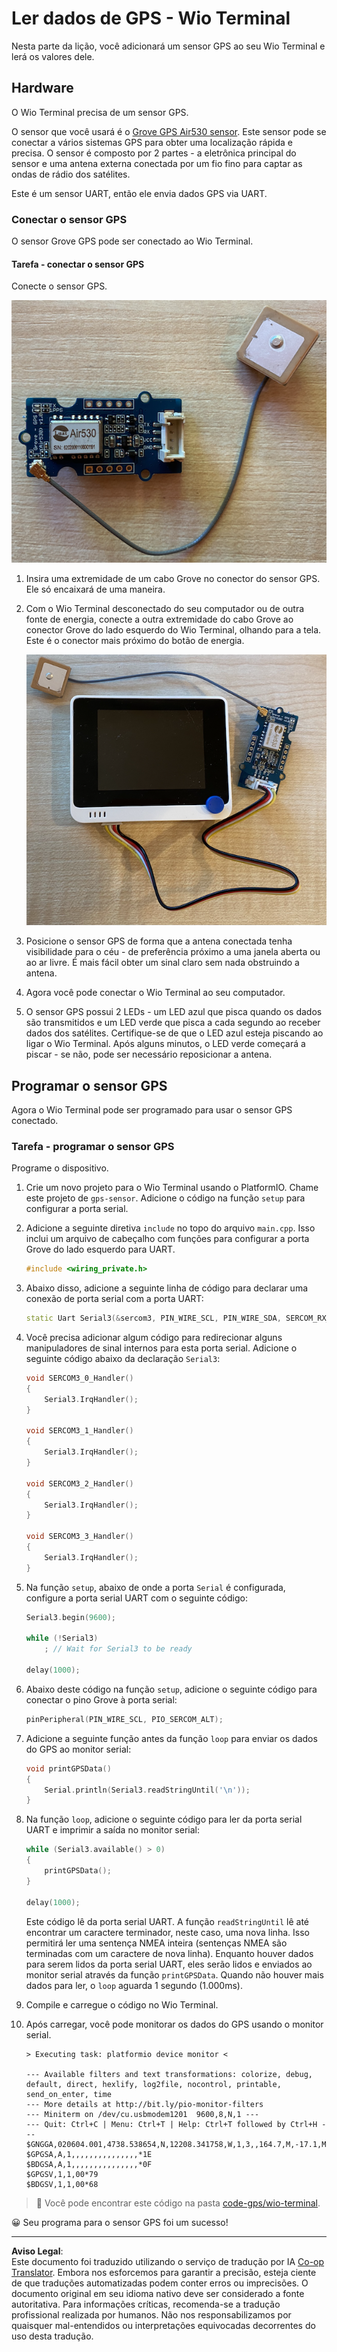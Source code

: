 <!--
CO_OP_TRANSLATOR_METADATA:
{
  "original_hash": "da6ae0a795cf06be33d23ca5b8493fc8",
  "translation_date": "2025-08-28T03:14:54+00:00",
  "source_file": "3-transport/lessons/1-location-tracking/wio-terminal-gps-sensor.md",
  "language_code": "br"
}
-->
# Ler dados de GPS - Wio Terminal

Nesta parte da lição, você adicionará um sensor GPS ao seu Wio Terminal e lerá os valores dele.

## Hardware

O Wio Terminal precisa de um sensor GPS.

O sensor que você usará é o [Grove GPS Air530 sensor](https://www.seeedstudio.com/Grove-GPS-Air530-p-4584.html). Este sensor pode se conectar a vários sistemas GPS para obter uma localização rápida e precisa. O sensor é composto por 2 partes - a eletrônica principal do sensor e uma antena externa conectada por um fio fino para captar as ondas de rádio dos satélites.

Este é um sensor UART, então ele envia dados GPS via UART.

### Conectar o sensor GPS

O sensor Grove GPS pode ser conectado ao Wio Terminal.

#### Tarefa - conectar o sensor GPS

Conecte o sensor GPS.

![Um sensor Grove GPS](../../../../../translated_images/grove-gps-sensor.247943bf69b03f0d1820ef6ed10c587f9b650e8db55b936851c92412180bd3e2.br.png)

1. Insira uma extremidade de um cabo Grove no conector do sensor GPS. Ele só encaixará de uma maneira.

1. Com o Wio Terminal desconectado do seu computador ou de outra fonte de energia, conecte a outra extremidade do cabo Grove ao conector Grove do lado esquerdo do Wio Terminal, olhando para a tela. Este é o conector mais próximo do botão de energia.

    ![O sensor Grove GPS conectado ao conector do lado esquerdo](../../../../../translated_images/wio-gps-sensor.19fd52b81ce58095d5deb3d4e5a1fdd88818d76569b00b1f0d740c92dc986525.br.png)

1. Posicione o sensor GPS de forma que a antena conectada tenha visibilidade para o céu - de preferência próximo a uma janela aberta ou ao ar livre. É mais fácil obter um sinal claro sem nada obstruindo a antena.

1. Agora você pode conectar o Wio Terminal ao seu computador.

1. O sensor GPS possui 2 LEDs - um LED azul que pisca quando os dados são transmitidos e um LED verde que pisca a cada segundo ao receber dados dos satélites. Certifique-se de que o LED azul esteja piscando ao ligar o Wio Terminal. Após alguns minutos, o LED verde começará a piscar - se não, pode ser necessário reposicionar a antena.

## Programar o sensor GPS

Agora o Wio Terminal pode ser programado para usar o sensor GPS conectado.

### Tarefa - programar o sensor GPS

Programe o dispositivo.

1. Crie um novo projeto para o Wio Terminal usando o PlatformIO. Chame este projeto de `gps-sensor`. Adicione o código na função `setup` para configurar a porta serial.

1. Adicione a seguinte diretiva `include` no topo do arquivo `main.cpp`. Isso inclui um arquivo de cabeçalho com funções para configurar a porta Grove do lado esquerdo para UART.

    ```cpp
    #include <wiring_private.h>
    ```

1. Abaixo disso, adicione a seguinte linha de código para declarar uma conexão de porta serial com a porta UART:

    ```cpp
    static Uart Serial3(&sercom3, PIN_WIRE_SCL, PIN_WIRE_SDA, SERCOM_RX_PAD_1, UART_TX_PAD_0);
    ```

1. Você precisa adicionar algum código para redirecionar alguns manipuladores de sinal internos para esta porta serial. Adicione o seguinte código abaixo da declaração `Serial3`:

    ```cpp
    void SERCOM3_0_Handler()
    {
        Serial3.IrqHandler();
    }
    
    void SERCOM3_1_Handler()
    {
        Serial3.IrqHandler();
    }
    
    void SERCOM3_2_Handler()
    {
        Serial3.IrqHandler();
    }
    
    void SERCOM3_3_Handler()
    {
        Serial3.IrqHandler();
    }
    ```

1. Na função `setup`, abaixo de onde a porta `Serial` é configurada, configure a porta serial UART com o seguinte código:

    ```cpp
    Serial3.begin(9600);

    while (!Serial3)
        ; // Wait for Serial3 to be ready

    delay(1000);
    ```

1. Abaixo deste código na função `setup`, adicione o seguinte código para conectar o pino Grove à porta serial:

    ```cpp
    pinPeripheral(PIN_WIRE_SCL, PIO_SERCOM_ALT);
    ```

1. Adicione a seguinte função antes da função `loop` para enviar os dados do GPS ao monitor serial:

    ```cpp
    void printGPSData()
    {
        Serial.println(Serial3.readStringUntil('\n'));
    }
    ```

1. Na função `loop`, adicione o seguinte código para ler da porta serial UART e imprimir a saída no monitor serial:

    ```cpp
    while (Serial3.available() > 0)
    {
        printGPSData();
    }
    
    delay(1000);
    ```

    Este código lê da porta serial UART. A função `readStringUntil` lê até encontrar um caractere terminador, neste caso, uma nova linha. Isso permitirá ler uma sentença NMEA inteira (sentenças NMEA são terminadas com um caractere de nova linha). Enquanto houver dados para serem lidos da porta serial UART, eles serão lidos e enviados ao monitor serial através da função `printGPSData`. Quando não houver mais dados para ler, o `loop` aguarda 1 segundo (1.000ms).

1. Compile e carregue o código no Wio Terminal.

1. Após carregar, você pode monitorar os dados do GPS usando o monitor serial.

    ```output
    > Executing task: platformio device monitor <
    
    --- Available filters and text transformations: colorize, debug, default, direct, hexlify, log2file, nocontrol, printable, send_on_enter, time
    --- More details at http://bit.ly/pio-monitor-filters
    --- Miniterm on /dev/cu.usbmodem1201  9600,8,N,1 ---
    --- Quit: Ctrl+C | Menu: Ctrl+T | Help: Ctrl+T followed by Ctrl+H ---
    $GNGGA,020604.001,4738.538654,N,12208.341758,W,1,3,,164.7,M,-17.1,M,,*67
    $GPGSA,A,1,,,,,,,,,,,,,,,*1E
    $BDGSA,A,1,,,,,,,,,,,,,,,*0F
    $GPGSV,1,1,00*79
    $BDGSV,1,1,00*68
    ```

> 💁 Você pode encontrar este código na pasta [code-gps/wio-terminal](../../../../../3-transport/lessons/1-location-tracking/code-gps/wio-terminal).

😀 Seu programa para o sensor GPS foi um sucesso!

---

**Aviso Legal**:  
Este documento foi traduzido utilizando o serviço de tradução por IA [Co-op Translator](https://github.com/Azure/co-op-translator). Embora nos esforcemos para garantir a precisão, esteja ciente de que traduções automatizadas podem conter erros ou imprecisões. O documento original em seu idioma nativo deve ser considerado a fonte autoritativa. Para informações críticas, recomenda-se a tradução profissional realizada por humanos. Não nos responsabilizamos por quaisquer mal-entendidos ou interpretações equivocadas decorrentes do uso desta tradução.